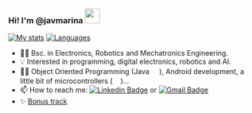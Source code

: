 ### Hi! I'm @javmarina <img src="https://media.giphy.com/media/WUlplcMpOCEmTGBtBW/giphy.gif" width="30">

[![My stats](https://github-readme-stats.vercel.app/api?username=javmarina&show_icons=true&theme=vue)](https://github.com/anuraghazra/github-readme-stats)
[![Languages](https://github-readme-stats.vercel.app/api/top-langs/?username=javmarina&theme=vue)](https://github.com/anuraghazra/github-readme-stats)

* 👨‍🎓 Bsc. in Electronics, Robotics and Mechatronics Engineering.
* 💡 Interested in programming, digital electronics, robotics and AI.
* 👨‍💻 Object Oriented Programming (Java <img src="https://cdn.jsdelivr.net/npm/programming-languages-logos/src/java/java.png" height="16">), Android development, a little bit of microcontrollers (<img src="https://cdn.jsdelivr.net/npm/programming-languages-logos/src/c/c.png" height="16">)...
* 📫 How to reach me: [![Linkedin Badge](https://img.shields.io/badge/-javmarina-blue?style=flat-square&logo=Linkedin&logoColor=white&link=https://www.linkedin.com/in/javier-marina-miranda-1a12111a0/)](https://www.linkedin.com/in/javier-marina-miranda-1a12111a0/) or [![Gmail Badge](https://img.shields.io/badge/-javmarina@gmail.com-c14438?style=flat-square&logo=Gmail&logoColor=white&link=mailto:javmarina+G@gmail.com)](mailto:javmarina+G@gmail.com)
* ✨ [Bonus track](https://gist.github.com/javmarina)

<!--
**javmarina/javmarina** is a ✨ _special_ ✨ repository because its `README.md` (this file) appears on your GitHub profile.

Here are some ideas to get you started:

- 🔭 I’m currently working on ...
- 🌱 I’m currently learning ...
- 👯 I’m looking to collaborate on ...
- 🤔 I’m looking for help with ...
- 💬 Ask me about ...
- 📫 How to reach me: ...
- 😄 Pronouns: ...
- ⚡ Fun fact: ...
-->
